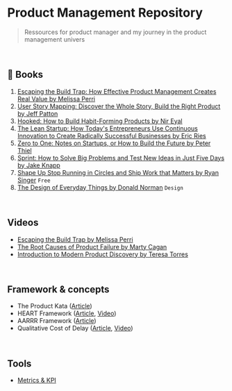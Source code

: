 # Product Management Repository

> Ressources for product manager and my journey in the product management univers

<br>

## &#128215; Books

1. [Escaping the Build Trap: How Effective Product Management Creates Real Value by Melissa Perri](https://amzn.to/3OCL8ad)
2. [User Story Mapping: Discover the Whole Story, Build the Right Product by Jeff Patton](https://amzn.to/44PptkO)
3. [Hooked: How to Build Habit-Forming Products by Nir Eyal](https://amzn.to/3KlvKN7)
4. [The Lean Startup: How Today's Entrepreneurs Use Continuous Innovation to Create Radically Successful Businesses by Eric Ries](https://amzn.to/3Ohzu3h)
5. [Zero to One: Notes on Startups, or How to Build the Future by Peter Thiel](https://amzn.to/47bmG7h)
6. [Sprint: How to Solve Big Problems and Test New Ideas in Just Five Days by Jake Knapp](https://amzn.to/3qlz83D)
7. [Shape Up Stop Running in Circles and Ship Work that Matters by Ryan Singer](https://basecamp.com/shapeup) `Free`
8. [The Design of Everyday Things by Donald Norman](https://amzn.to/3YoubUn) `Design`

<br>

## Videos

- [Escaping the Build Trap by Melissa Perri](https://www.youtube.com/watch?v=DmJXpI7OJuY)
- [The Root Causes of Product Failure by Marty Cagan](https://www.youtube.com/watch?v=9dccd8lihpQ)
- [Introduction to Modern Product Discovery by Teresa Torres](https://www.youtube.com/watch?v=l7-5x0ra2tc)

<br>


## Framework & concepts
- The Product Kata ([Article](https://melissaperri.com/blog/2015/07/22/the-product-kata))
- HEART Framework ([Article](https://www.appcues.com/blog/google-improves-user-experience-with-heart-framework), [Video](https://www.youtube.com/watch?v=YugESrDVHuo))
- AARRR Framework ([Article](https://www.designwithvalue.com/aarrr-framework))
- Qualitative Cost of Delay ([Article](https://blackswanfarming.com/qualitative-cost-delay/), [Video](https://www.youtube.com/watch?v=OmU5yIu7vRw))

<br>

## Tools
- [Metrics & KPI](https://github.com/robotsatan/PM-Repos/blob/main/tools/metrics.md)


